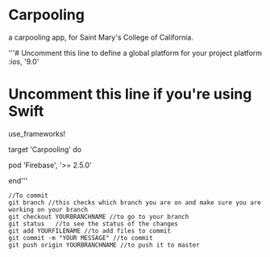 # Carpooling
a carpooling app, for Saint Mary's College of California.


'''# Uncomment this line to define a global platform for your project
 platform :ios, '9.0'
# Uncomment this line if you're using Swift
 use_frameworks!

target 'Carpooling' do
    
pod 'Firebase', '>= 2.5.0'

end'''



```
//To commit
git branch //this checks which branch you are on and make sure you are working on your branch
git checkout YOURBRANCHNAME //to go to your branch
git status   //to see the status of the changes
git add YOURFILENAME //to add files to commit
git commit -m "YOUR MESSAGE" //to commit
git push origin YOURBRANCHNAME //to push it to master
```






